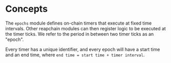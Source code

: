 <!--
order: 1
-->

# Concepts

The `epochs` module defines on-chain timers that execute at fixed time intervals. Other reapchain modules can then register logic to be executed at the timer ticks. We refer to the period in between two timer ticks as an "epoch".

Every timer has a unique identifier, and every epoch will have a start time and an end time, where `end time = start time + timer interval`.

